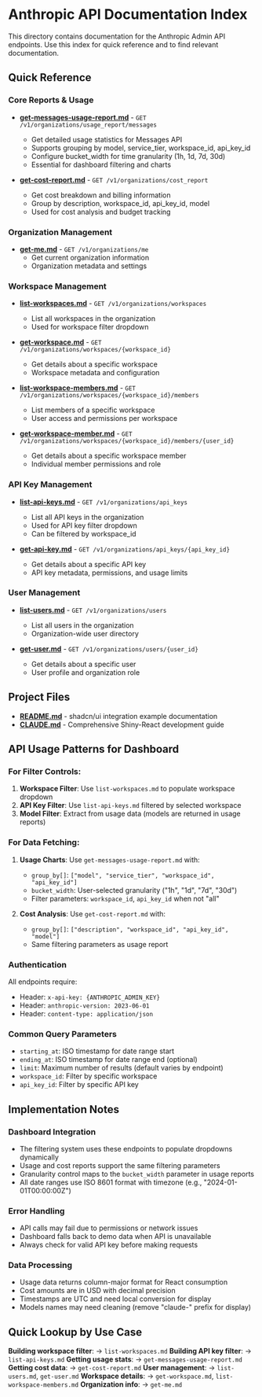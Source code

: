 # Anthropic API Documentation Index

This directory contains documentation for the Anthropic Admin API endpoints. Use this index for quick reference and to find relevant documentation.

## Quick Reference

### Core Reports & Usage
- **[get-messages-usage-report.md](get-messages-usage-report.md)** - `GET /v1/organizations/usage_report/messages`
  - Get detailed usage statistics for Messages API
  - Supports grouping by model, service_tier, workspace_id, api_key_id
  - Configure bucket_width for time granularity (1h, 1d, 7d, 30d)
  - Essential for dashboard filtering and charts

- **[get-cost-report.md](get-cost-report.md)** - `GET /v1/organizations/cost_report`
  - Get cost breakdown and billing information
  - Group by description, workspace_id, api_key_id, model
  - Used for cost analysis and budget tracking

### Organization Management
- **[get-me.md](get-me.md)** - `GET /v1/organizations/me`
  - Get current organization information
  - Organization metadata and settings

### Workspace Management
- **[list-workspaces.md](list-workspaces.md)** - `GET /v1/organizations/workspaces`
  - List all workspaces in the organization
  - Used for workspace filter dropdown

- **[get-workspace.md](get-workspace.md)** - `GET /v1/organizations/workspaces/{workspace_id}`
  - Get details about a specific workspace
  - Workspace metadata and configuration

- **[list-workspace-members.md](list-workspace-members.md)** - `GET /v1/organizations/workspaces/{workspace_id}/members`
  - List members of a specific workspace
  - User access and permissions per workspace

- **[get-workspace-member.md](get-workspace-member.md)** - `GET /v1/organizations/workspaces/{workspace_id}/members/{user_id}`
  - Get details about a specific workspace member
  - Individual member permissions and role

### API Key Management
- **[list-api-keys.md](list-api-keys.md)** - `GET /v1/organizations/api_keys`
  - List all API keys in the organization
  - Used for API key filter dropdown
  - Can be filtered by workspace_id

- **[get-api-key.md](get-api-key.md)** - `GET /v1/organizations/api_keys/{api_key_id}`
  - Get details about a specific API key
  - API key metadata, permissions, and usage limits

### User Management
- **[list-users.md](list-users.md)** - `GET /v1/organizations/users`
  - List all users in the organization
  - Organization-wide user directory

- **[get-user.md](get-user.md)** - `GET /v1/organizations/users/{user_id}`
  - Get details about a specific user
  - User profile and organization role

## Project Files
- **[README.md](README.md)** - shadcn/ui integration example documentation
- **[CLAUDE.md](CLAUDE.md)** - Comprehensive Shiny-React development guide

## API Usage Patterns for Dashboard

### For Filter Controls:
1. **Workspace Filter**: Use `list-workspaces.md` to populate workspace dropdown
2. **API Key Filter**: Use `list-api-keys.md` filtered by selected workspace
3. **Model Filter**: Extract from usage data (models are returned in usage reports)

### For Data Fetching:
1. **Usage Charts**: Use `get-messages-usage-report.md` with:
   - `group_by[]`: `["model", "service_tier", "workspace_id", "api_key_id"]`
   - `bucket_width`: User-selected granularity ("1h", "1d", "7d", "30d")
   - Filter parameters: `workspace_id`, `api_key_id` when not "all"

2. **Cost Analysis**: Use `get-cost-report.md` with:
   - `group_by[]`: `["description", "workspace_id", "api_key_id", "model"]`
   - Same filtering parameters as usage report

### Authentication
All endpoints require:
- Header: `x-api-key: {ANTHROPIC_ADMIN_KEY}`
- Header: `anthropic-version: 2023-06-01`
- Header: `content-type: application/json`

### Common Query Parameters
- `starting_at`: ISO timestamp for date range start
- `ending_at`: ISO timestamp for date range end (optional)
- `limit`: Maximum number of results (default varies by endpoint)
- `workspace_id`: Filter by specific workspace
- `api_key_id`: Filter by specific API key

## Implementation Notes

### Dashboard Integration
- The filtering system uses these endpoints to populate dropdowns dynamically
- Usage and cost reports support the same filtering parameters
- Granularity control maps to the `bucket_width` parameter in usage reports
- All date ranges use ISO 8601 format with timezone (e.g., "2024-01-01T00:00:00Z")

### Error Handling
- API calls may fail due to permissions or network issues
- Dashboard falls back to demo data when API is unavailable
- Always check for valid API key before making requests

### Data Processing
- Usage data returns column-major format for React consumption
- Cost amounts are in USD with decimal precision
- Timestamps are UTC and need local conversion for display
- Models names may need cleaning (remove "claude-" prefix for display)

## Quick Lookup by Use Case

**Building workspace filter**: → `list-workspaces.md`
**Building API key filter**: → `list-api-keys.md`
**Getting usage stats**: → `get-messages-usage-report.md`
**Getting cost data**: → `get-cost-report.md`
**User management**: → `list-users.md`, `get-user.md`
**Workspace details**: → `get-workspace.md`, `list-workspace-members.md`
**Organization info**: → `get-me.md`